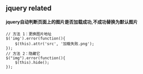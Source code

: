 ## jquery related

#### jquery自动判断页面上的图片是否加载成功,不成功替换为默认图片

```
// 方法 1：更换图片地址
$('img').error(function(){
    $(this).attr('src', '加载失败.png');
});
// 方法 2：隐藏它
$("img").error(function(){
    $(this).hide();
});

